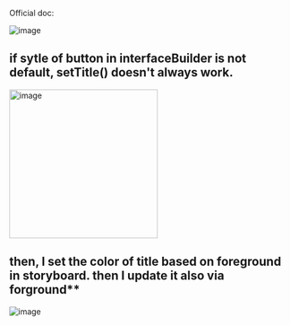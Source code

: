 Official doc:

![image](https://user-images.githubusercontent.com/81428296/151046691-ec53c8c1-3078-4e75-8cf1-953e89aa66e8.png)

## if sytle of button in interfaceBuilder is not default,  setTitle() doesn't always work. 

<img width="265" alt="image" src="https://user-images.githubusercontent.com/81428296/210021648-442a6dcd-e67a-4916-bcef-e18bb00ea6e5.png">



## then, I set the color of title based on foreground in storyboard. then I update it also via forground**
![image](https://user-images.githubusercontent.com/81428296/151046998-79bb3692-378e-409e-a427-0f1b52da6274.png)
